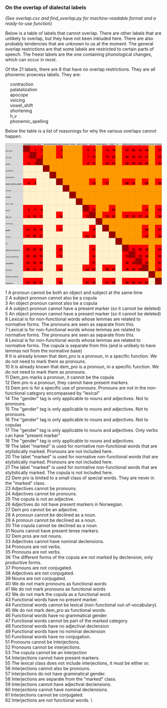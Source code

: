 
### On the overlap of dialectal labels

*(See overlap.csv and find_overlap.py for machine-readable format and a ready-to-use function)*

Below is a table of labels that cannot overlap. There are other labels that are unlikely to overlap, but they have not been inkluded here. There are also probably tendencies that are unknown to us at the moment. The general overlap restrictions are that some labels are restricted to certain parts of speech. The freest labels are the one containing phonological changes, which can occur in most.

Of the 21 labels, there are 8 that have no overlap restrictions. They are all phonemic proecess labels. They are:

&nbsp;&nbsp;&nbsp;&nbsp;contraction \
&nbsp;&nbsp;&nbsp;&nbsp;palatalization \
&nbsp;&nbsp;&nbsp;&nbsp;apocope \
&nbsp;&nbsp;&nbsp;&nbsp;voicing \
&nbsp;&nbsp;&nbsp;&nbsp;vowel_shift \
&nbsp;&nbsp;&nbsp;&nbsp;shortening \
&nbsp;&nbsp;&nbsp;&nbsp;h_v \
&nbsp;&nbsp;&nbsp;&nbsp;phonemic_spelling 


Below the table is a list of reasonings for why the various overlaps cannot happen.


![alt text](overlap_visual.png)


1	A pronoun cannot be both an object and subject at the same time \
2	A subject pronoun cannot also be a copula			 \
3	An object pronoun cannot also be a copula			 \
4	A subject pronoun cannot have a present marker (so it cannot be deleted)			 \
5	An object pronoun cannot have a present marker (so it cannot be deleted)			 \
6	Lexical is for non-functional words whose lemmas are related to normative forms. The pronouns are seen as separate from this.			 \
7	Lexical is for non-functional words whose lemmas are related to normative forms. The pronouns are seen as separate from this.			 \
8	Lexical is for non-functional words whose lemmas are related to normative forms. The copula is separate from this (and is unlikely to have lemmas not from the normative base)			 \
9	It is already known that dem_pro is a pronoun, in a specific function. We do not need to mark them as pronouns.			 \
10	It is already known that dem_pro is a pronoun, in a specific function. We do not need to mark them as pronouns.			 \
11	Dem_pro marks a pronoun, it cannot be the copula			 \
12	Dem pro is a pronoun, they cannot have present markers.			 \
13	Dem pro is for a specific use of pronouns. Pronouns are not in the non-functional category encompassed by "lexical"			 \
14	The "gender" tag is only applicable to nouns and adjectives. Not to pronouns.			 \
15	The "gender" tag is only applicable to nouns and adjectives. Not to pronouns.			 \
16	The "gender" tag is only applicable to nouns and adjectives. Not to copulas			 \
17	The "gender" tag is only applicable to nouns and adjectives. Only verbs can have "present marker"			 \
18	The "gender" tag is only applicable to nouns and adjectives. 			 \
19	The label "marked" is used for normative non-functional words that are stylistically marked. Pronouns are not included here.			 \
20	The label "marked" is used for normative non-functional words that are stylistically marked. Pronouns are not included here.			 \
21	The label "marked" is used for normative non-functional words that are stylistically marked. The copula is not included here.			 \
22	Dem pro is limited to a small class of special words. They are never in the "marked" class.			 \
23	Adjectives cannot be pronouns.			 \
24	Adjectives cannot be pronouns.			 \
25	The copula is not an adjective.			 \
26	Adjectives do not have present markers in Norwegian.			 \
27	Dem pro cannot be an adjective.			 \
28	A pronoun cannot be declined as a noun.			 \
29	A pronoun cannot be declined as a noun.			 \
30	The copula cannot be declined as a noun.			 \
31	Nouns cannot have present tense markers.  \
32	Dem pros are not nouns.  \
33	Adjectives cannot have nominal declensions. \
34	Pronouns are not verbs. \
35	Pronouns are not verbs. \
36	The different forms of the copula are not marked by declension, only productive forms. \
37	Pronouns are not conjugated. \
38	Adjectives are not conjugated. \
39	Nouns are not conjugated. \
40	We do not mark pronouns as functional words \
41	We do not mark pronouns as functional words \
42	We do not mark the copula as a functional word. \
43	Functional words have no present marker. \
44	Functional words cannot be lexical (non-functional out-of-vocabulary). \
45	We do not mark dem_pro as functional words. \
46	Functional words have no grammatical gender. \
47	Functional words cannot be part of the marked category. \
48	Functional words have no adjectival declension \
49	Functional words have no nominal declension \
50	Functional words have no conjugation. \
51	Pronouns cannot be interjections. \
52	Pronouns cannot be interjections. \
53	The copula cannot be an interjection \
54	Interjections cannot have present markers. \
55	The lexical class does not include interjections, it must be either or. \
56	Interjections cannot also be pronouns. \
57	Interjections do not have grammatical gender. \
58	Interjections are separate from the "marked" class. \
59	Interjections cannot have adjectival declensions. \
60	Interjections cannot have nominal declensions. \
61	Interjections cannot be conjugated. \
62	Interjections are not functional words. \
